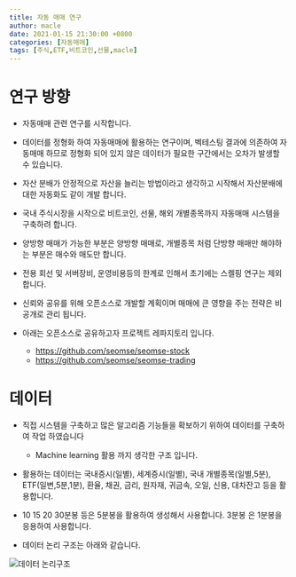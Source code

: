 ```yaml
---
title: 자동 매매 연구
author: macle
date: 2021-01-15 21:30:00 +0800
categories: [자동매매]
tags: [주식,ETF,비트코인,선물,macle]
---
```


# 연구 방향

- 자동매매 관련 연구를 시작합니다.
- 데이터를 정형화 하여 자동매매에 활용하는 연구이며, 벡테스팅 결과에 의존하여 자동매매 하므로 정형화 되어 있지 않은 데이터가 필요한 구간에서는 오차가 발생할 수 있습니다.

- 자산 분배가 안정적으로 자산을 늘리는 방법이라고 생각하고 시작해서 자산분배에 대한 자동화도 같이 개발 합니다.

- 국내 주식시장을 시작으로 비트코인, 선물, 해외 개별종목까지 자동매매 시스템을 구축하려 합니다.

- 양방향 매매가 가능한 부분은 양방향 매매로, 개별종목 처럼 단방향 매매만 해야하는 부분은 매수와 매도만 합니다.

- 전용 회선 및 서버장비, 운영비용등의 한계로 인해서 초기에는 스켈핑 연구는 제외 합니다.

- 신뢰와 공유를 위해 오픈소스로 개발할 계획이며 매매에 큰 영향을 주는 전략은 비공개로 관리 됩니다.

- 아래는 오픈소스로 공유하고자 프로젝트 레파지토리 입니다.
   - https://github.com/seomse/seomse-stock
   - https://github.com/seomse/seomse-trading

# 데이터
- 직접 시스템을 구축하고 많은 알고리즘 기능들을 확보하기 위하여 데이터를 구축하여 작업 하였습니다
  - Machine learning 활용 까지 생각한 구조 입니다.
- 활용하는 데이터는 국내증시(일별), 세계증시(일별), 국내 개별종목(일별,5분), ETF(일변,5분,1분), 환율, 채권, 금리, 원자재, 귀금속, 오일, 신용, 대차잔고 등을 활용합니다.
- 10 15 20 30분봉 등은 5분봉을 활용하여 생성해서 사용합니다. 3분봉 은 1분봉을 응용하여 사용합니다.

- 데이터 논리 구조는 아래와 같습니다.

![데이터 논리구조](https://raw.githubusercontent.com/macle86/macle86.github.io/master/assets/img/data/data_l.png)
